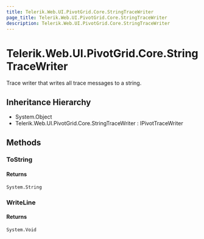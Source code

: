 ```yaml
---
title: Telerik.Web.UI.PivotGrid.Core.StringTraceWriter
page_title: Telerik.Web.UI.PivotGrid.Core.StringTraceWriter
description: Telerik.Web.UI.PivotGrid.Core.StringTraceWriter
---
```


# Telerik.Web.UI.PivotGrid.Core.StringTraceWriter

Trace writer that writes all trace messages to a string.

## Inheritance Hierarchy

* System.Object
* Telerik.Web.UI.PivotGrid.Core.StringTraceWriter : IPivotTraceWriter

## Methods

###  ToString

#### Returns

`System.String` 

###  WriteLine

#### Returns

`System.Void` 

